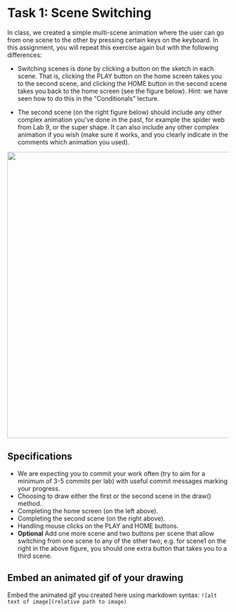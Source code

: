 # Task 1: Scene Switching

In class, we created a simple multi-scene animation where the user can go from one scene to the other by pressing certain keys on the keyboard. In this assignment, you will repeat this exercise again but with the following differences:

- Switching scenes is done by clicking a button on the sketch in each scene. That is, clicking the PLAY button on the home screen takes you to the second scene, and clicking the HOME button in the second scene takes you back to the home screen (see the figure below). Hint: we have seen how to do this in the “Conditionals” lecture.

- The second scene (on the right figure below) should include any other complex animation you've done in the past, for example the spider web from Lab 9, or the super shape. It can also include any other complex animation if you wish (make sure it works, and you clearly indicate in the comments which animation you used).

<img src="images/img1.png" width="650px">

## Specifications

- We are expecting you to commit your work often (try to aim for a minimum of 3-5 commits per lab) with useful commit messages marking your progress.
- Choosing to draw either the first or the second scene in the draw() method.
- Completing the home screen (on the left above).
- Completing the second scene (on the right above).
- Handling mouse clicks on the PLAY and HOME buttons.
- **Optional** Add one more scene and two buttons per scene that allow switching from one scene to any of the other two; e.g. for scene1 on the right in the above figure, you should one extra button that takes you to a third scene.

## Embed an animated gif of your drawing
 
Embed the animated gif you created here using markdown syntax: `![alt text of image](relative path to image)`
